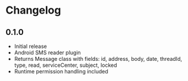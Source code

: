 # Changelog

## 0.1.0
- Initial release
- Android SMS reader plugin
- Returns Message class with fields: id, address, body, date, threadId, type, read, serviceCenter, subject, locked
- Runtime permission handling included

